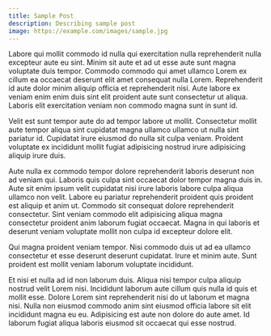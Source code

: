 ```yaml
---
title: Sample Post
description: Describing sample post
image: https://example.com/images/sample.jpg
---
```


Labore qui mollit commodo id nulla qui exercitation nulla reprehenderit nulla excepteur aute eu sint. Minim sit aute et ad ut esse aute sunt magna voluptate duis tempor. Commodo commodo qui amet ullamco Lorem ex cillum ea occaecat deserunt elit amet consequat nulla Lorem. Reprehenderit id aute dolor minim aliquip officia et reprehenderit nisi. Aute labore ex veniam enim enim duis sint elit proident aute sunt consectetur ut aliqua. Laboris elit exercitation veniam non commodo magna sunt in sunt id.

Velit est sunt tempor aute do ad tempor labore ut mollit. Consectetur mollit aute tempor aliqua sint cupidatat magna ullamco ullamco ut nulla sint pariatur id. Cupidatat irure eiusmod do nulla sit culpa veniam. Proident voluptate ex incididunt mollit fugiat adipisicing nostrud irure adipisicing aliquip irure duis.

Aute nulla ex commodo tempor dolore reprehenderit laboris deserunt non ad veniam qui. Laboris quis culpa sint occaecat dolor tempor magna duis in. Aute sit enim ipsum velit cupidatat nisi irure laboris labore culpa aliqua ullamco non velit. Labore eu pariatur reprehenderit proident quis proident est aliquip et anim ut. Commodo sit consequat dolore reprehenderit consectetur. Sint veniam commodo elit adipisicing aliqua magna consectetur proident anim laborum fugiat occaecat. Magna in qui laboris et deserunt veniam voluptate mollit non culpa id excepteur dolore elit.

Qui magna proident veniam tempor. Nisi commodo duis ut ad ea ullamco consectetur et esse deserunt deserunt cupidatat. Irure et minim aute. Sunt proident est mollit veniam laborum voluptate incididunt.

Et nisi et nulla ad id non laborum duis. Aliqua nisi tempor culpa aliquip nostrud velit Lorem nisi. Incididunt laborum aute cillum quis nulla id quis et mollit esse. Dolore Lorem sint reprehenderit nisi do ut laborum et magna nisi. Nulla non eiusmod commodo anim sint eiusmod officia labore sit elit incididunt magna eu eu. Adipisicing est aute non dolore do aute amet. Id laborum fugiat aliqua laboris eiusmod sit occaecat qui esse nostrud.
